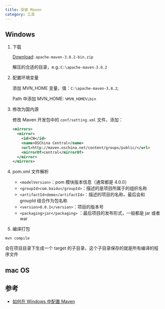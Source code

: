```yaml
---
title: 安装 Maven
category: 工具
---
```


## Windows

1. 下载

   [Download](http://maven.apache.org/download.cgi): `apache-maven-3.8.2-bin.zip`

   解压的合适的目录，e.g.:`C:\apache-maven-3.8.2`

2. 配置环境变量

   添加 MVN_HOME 变量，值：`C:\apache-maven-3.8.2`;

   Path 中添加 MVN_HOME: `%MVN_HOME%\bin`

3. 修改为国内源

   修改 Maven 开发包中的 `conf/setting.xml` 文件，添加：

   ```xml
   <mirrors>
     <mirror>
       <id>CN</id>
       <name>OSChina Central</name>
       <url>http://maven.oschina.net/content/groups/public/</url>
       <mirrorOf>central</mirrorOf>
     </mirror>
   </mirrors>
   ```

4. pom.xml 文件解析

   - `<modelVersion>`：pom 模块版本信息（通常都是 4.0.0）
   - `<groupId>com.baidu</groupId>`：描述的是项目所属于的组织名称
   - `<artifactId>demo</artifactId>`：描述的项目的名称，最后会和 groupId 结合作为包名称
   - `<version>0.0.1</version>`：项目的版本号
   - `<packaging>jar</packaging>` ：最后项目的发布形式，一般都是 jar 或者 war

5. 编译打包

`mvn compile`

会在项目目录下生成一个 target 的子目录，这个子目录保存的就是所有编译的程序文件

## mac OS

## 参考

- [如何在 Windows 中配置 Maven](https://jingyan.baidu.com/article/22a299b5e8a3829e19376a8e.html)
